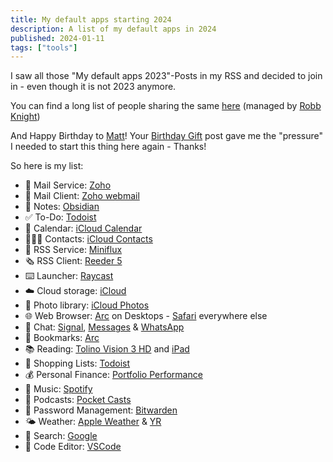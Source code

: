```yaml
---
title: My default apps starting 2024
description: A list of my default apps in 2024
published: 2024-01-11
tags: ["tools"]
---
```


I saw all those "My default apps 2023"-Posts in my RSS and decided to join in - even though it is not 2023 anymore.

You can find a long list of people sharing the same [here](https://defaults.rknight.me/) (managed by [Robb Knight](https://rknight.me/))

And Happy Birthday to [Matt](https://ma.tt/)! Your [Birthday Gift](https://ma.tt/2024/01/birthday-gift/) post gave me the "pressure" I needed to start this thing here again - Thanks!

So here is my list:

- 📨 Mail Service: [Zoho](https://www.zoho.com/)
- 📮 Mail Client: [Zoho webmail](https://www.zoho.com/mail/)
- 📝 Notes: [Obsidian](https://obsidian.md)
- ✅ To-Do: [Todoist](https://todoist.com/)
- 📆 Calendar: [iCloud Calendar](https://www.icloud.com/calendar)
- 🙍🏻‍♂️ Contacts: [iCloud Contacts](https://www.icloud.com/contacts)
- 📖 RSS Service: [Miniflux](https://miniflux.app/)
- 🗞️ RSS Client: [Reeder 5](https://reederapp.com/)
- ⌨️ Launcher: [Raycast](https://www.raycast.com/)
- ☁️ Cloud storage: [iCloud](https://www.icloud.com/)
- 🌅 Photo library: [iCloud Photos](https://www.icloud.com/photos)
- 🌐 Web Browser: [Arc](https://arc.net/) on Desktops - [Safari](https://www.apple.com/safari/) everywhere else
- 💬 Chat: [Signal](https://signal.org/), [Messages](https://apps.apple.com/zm/app/messages/id1146560473) & [WhatsApp](https://www.whatsapp.com/)
- 🔖 Bookmarks: [Arc](https://arc.net/)
- 📚 Reading: [Tolino Vision 3 HD](https://mytolino.com/) and [iPad](https://www.apple.com/ipad-pro/)
- 🛒 Shopping Lists: [Todoist](https://todoist.com/)
- 💰 Personal Finance: [Portfolio Performance](https://www.portfolio-performance.info/)
- 🎵 Music: [Spotify](https://open.spotify.com/?)
- 🎤 Podcasts: [Pocket Casts](https://pocketcasts.com/)
- 🔐 Password Management: [Bitwarden](https://bitwarden.com/)
- 🌤️ Weather: [Apple Weather](https://apps.apple.com/us/app/weather/id1069513131) & [YR](https://www.yr.no/nb)
- 🔎 Search: [Google](https://www.google.com/)
- 🧮 Code Editor: [VSCode](https://code.visualstudio.com/)
